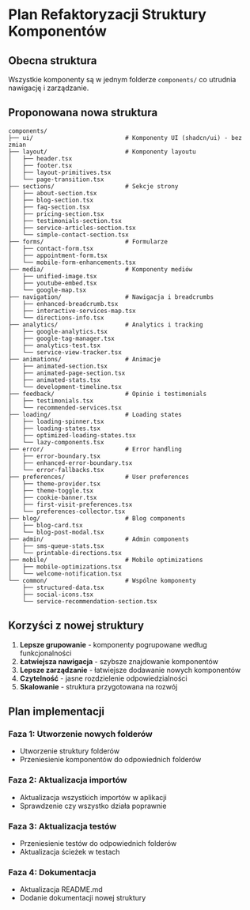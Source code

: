 # Plan Refaktoryzacji Struktury Komponentów

## Obecna struktura
Wszystkie komponenty są w jednym folderze `components/` co utrudnia nawigację i zarządzanie.

## Proponowana nowa struktura

```
components/
├── ui/                          # Komponenty UI (shadcn/ui) - bez zmian
├── layout/                      # Komponenty layoutu
│   ├── header.tsx
│   ├── footer.tsx
│   ├── layout-primitives.tsx
│   └── page-transition.tsx
├── sections/                    # Sekcje strony
│   ├── about-section.tsx
│   ├── blog-section.tsx
│   ├── faq-section.tsx
│   ├── pricing-section.tsx
│   ├── testimonials-section.tsx
│   ├── service-articles-section.tsx
│   └── simple-contact-section.tsx
├── forms/                       # Formularze
│   ├── contact-form.tsx
│   ├── appointment-form.tsx
│   └── mobile-form-enhancements.tsx
├── media/                       # Komponenty mediów
│   ├── unified-image.tsx
│   ├── youtube-embed.tsx
│   └── google-map.tsx
├── navigation/                  # Nawigacja i breadcrumbs
│   ├── enhanced-breadcrumb.tsx
│   ├── interactive-services-map.tsx
│   └── directions-info.tsx
├── analytics/                   # Analytics i tracking
│   ├── google-analytics.tsx
│   ├── google-tag-manager.tsx
│   ├── analytics-test.tsx
│   └── service-view-tracker.tsx
├── animations/                  # Animacje
│   ├── animated-section.tsx
│   ├── animated-page-section.tsx
│   ├── animated-stats.tsx
│   └── development-timeline.tsx
├── feedback/                    # Opinie i testimonials
│   ├── testimonials.tsx
│   └── recommended-services.tsx
├── loading/                     # Loading states
│   ├── loading-spinner.tsx
│   ├── loading-states.tsx
│   ├── optimized-loading-states.tsx
│   └── lazy-components.tsx
├── error/                       # Error handling
│   ├── error-boundary.tsx
│   ├── enhanced-error-boundary.tsx
│   └── error-fallbacks.tsx
├── preferences/                 # User preferences
│   ├── theme-provider.tsx
│   ├── theme-toggle.tsx
│   ├── cookie-banner.tsx
│   ├── first-visit-preferences.tsx
│   └── preferences-collector.tsx
├── blog/                        # Blog components
│   ├── blog-card.tsx
│   └── blog-post-modal.tsx
├── admin/                       # Admin components
│   ├── sms-queue-stats.tsx
│   └── printable-directions.tsx
├── mobile/                      # Mobile optimizations
│   ├── mobile-optimizations.tsx
│   └── welcome-notification.tsx
└── common/                      # Wspólne komponenty
    ├── structured-data.tsx
    ├── social-icons.tsx
    └── service-recommendation-section.tsx
```

## Korzyści z nowej struktury

1. **Lepsze grupowanie** - komponenty pogrupowane według funkcjonalności
2. **Łatwiejsza nawigacja** - szybsze znajdowanie komponentów
3. **Lepsze zarządzanie** - łatwiejsze dodawanie nowych komponentów
4. **Czytelność** - jasne rozdzielenie odpowiedzialności
5. **Skalowanie** - struktura przygotowana na rozwój

## Plan implementacji

### Faza 1: Utworzenie nowych folderów
- Utworzenie struktury folderów
- Przeniesienie komponentów do odpowiednich folderów

### Faza 2: Aktualizacja importów
- Aktualizacja wszystkich importów w aplikacji
- Sprawdzenie czy wszystko działa poprawnie

### Faza 3: Aktualizacja testów
- Przeniesienie testów do odpowiednich folderów
- Aktualizacja ścieżek w testach

### Faza 4: Dokumentacja
- Aktualizacja README.md
- Dodanie dokumentacji nowej struktury
